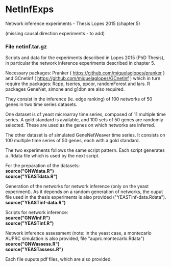 # NetInfExps
Network inference experiments - Thesis Lopes 2015 (chapter 5)

(missing causal direction experiments - to add)

### File netinf.tar.gz
Scripts and data for the experiments described in Lopes 2015 (PhD Thesis), in particular the network inference experiments described in chapter 5.

Necessary packages: 
Pranker ( https://github.com/miguelaglopes/pranker ) and
GCnetinf ( https://github.com/miguelaglopes/GCnetinf )
which in turn require the packages: Rcpp, tseries, ppcor, randomForest and lars. R packages GeneNet, simone and g1dbn are also required. 

They consist in the inference (ie. edge ranking) of 100 networks of 50 genes in two time series datasets. 

One dataset is of yeast microarray time series, composed of 11 multiple time series. A gold standard is available, and 100 sets of 50 genes are randomly selected. These are used as the genes on which networks are inferred. 

The other dataset is of simulated GeneNetWeaver time series. It consists on 100 multiple time series of 50 genes, each with a gold standard. 

The two experiments follows the same script pattern. Each script generates a .Rdata file which is used by the next script. 

For the preparation of the datasets:    
**source("GNWdata.R")**  
**source("YEASTdata.R")**  

Generation of the networks for network inference (only on the yeast experiment). As it depends on a random generation of networks, the ouput file used in the thesis experiments is also provided ("YEASTinf-data.Rdata").  
**source("YEASTinf-data.R")**  

Scripts for network inference:  
**source("GNWinf.R")**    
**source("YEASTinf.R")**    

Network inference assessment (note: in the yeast case, a montecarlo AUPRC simulation is also provided, file "auprc.montecarlo.Rdata")  
**source("GNWassess.R")**    
**source("YEASTassess.R")**    

Each file ouputs pdf files, which are also provided.
